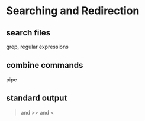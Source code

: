 # Searching and Redirection

## search files

grep, regular expressions

## combine commands

pipe

## standard output 

> and >> and <
